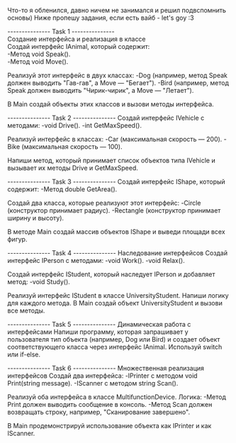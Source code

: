 Что-то я обленился, давно ничем не занимался и решил подвспомнить основы) Ниже пропешу задания, если есть вайб - let's goy :3


--------------- Task 1 --------------- <br />
Создание интерфейса и реализация в классе <br />
Создай интерфейс IAnimal, который содержит: <br />
  -Метод void Speak(). <br />
  -Метод void Move(). <br />
  
Реализуй этот интерфейс в двух классах: 
 -Dog (например, метод Speak должен выводить "Гав-гав", а Move — "Бегает").
 -Bird (например, метод Speak должен выводить "Чирик-чирик", а Move — "Летает").

В Main создай объекты этих классов и вызови методы интерфейса.

--------------- Task 2 ---------------
Создай интерфейс IVehicle с методами:
 -void Drive().
 -int GetMaxSpeed().
 
Реализуй интерфейс в классах:
 -Car (максимальная скорость — 200).
 -Bike (максимальная скорость — 100).
 
Напиши метод, который принимает список объектов типа IVehicle и вызывает их методы Drive и GetMaxSpeed.

--------------- Task 3 ---------------
Создай интерфейс IShape, который содержит:
 -Метод double GetArea().
 
Создай два класса, которые реализуют этот интерфейс:
 -Circle (конструктор принимает радиус).
 -Rectangle (конструктор принимает ширину и высоту).
 
В методе Main создай массив объектов IShape и выведи площади всех фигур.

--------------- Task 4 ---------------
Наследование интерфейсов
Создай интерфейс IPerson с методами:
 -void Work().
 -void Relax().
 
Создай интерфейс IStudent, который наследует IPerson и добавляет метод:
 -void Study().
 
Реализуй интерфейс IStudent в классе UniversityStudent. Напиши логику для каждого метода. В Main создай объект UniversityStudent и вызови все методы.

--------------- Task 5 ---------------
Динамическая работа с интерфейсами
Напиши программу, которая запрашивает у пользователя тип объекта (например, Dog или Bird) и создает объект соответствующего класса через интерфейс IAnimal. Используй switch или if-else.

--------------- Task 6 ---------------
Множественная реализация интерфейсов
Создай два интерфейса:
 -IPrinter с методом void Print(string message).
 -IScanner с методом string Scan().
 
Реализуй оба интерфейса в классе MultifunctionDevice. Логика:
 -Метод Print должен выводить сообщение в консоль.
 -Метод Scan должен возвращать строку, например, "Сканирование завершено".
 
В Main продемонстрируй использование объекта как IPrinter и как IScanner.


